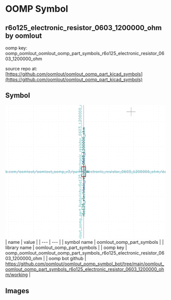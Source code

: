 # OOMP Symbol  
## r6o125_electronic_resistor_0603_1200000_ohm  by oomlout  
  
oomp key: oomp_oomlout_oomlout_oomp_part_symbols_r6o125_electronic_resistor_0603_1200000_ohm  
  
source repo at: [https://github.com/oomlout/oomlout_oomp_part_kicad_symbols](https://github.com/oomlout/oomlout_oomp_part_kicad_symbols)  
## Symbol  
  
[![working.png](working_600.png)](working.png)  
| name | value | 
| --- | --- | 
| symbol name | oomlout_oomp_part_symbols | 
| library name | oomlout_oomp_part_symbols | 
| oomp key | oomp_oomlout_oomlout_oomp_part_symbols_r6o125_electronic_resistor_0603_1200000_ohm | 
| oomp bot github | https://github.com/oomlout/oomlout_oomp_symbol_bot/tree/main/oomlout_oomlout_oomp_part_symbols_r6o125_electronic_resistor_0603_1200000_ohm/working | 
## Images  
